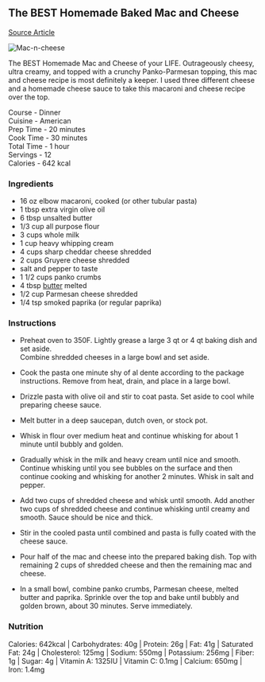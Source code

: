 ## The BEST Homemade Baked Mac and Cheese  

[Source Article](https://www.momontimeout.com/best-homemade-baked-mac-and-cheese-recipe/)  

![Mac-n-cheese](https://www.momontimeout.com/wp-content/uploads/2018/10/homemade-mac-and-cheese-recipe-titled-150x150.jpg)

The BEST Homemade Mac and Cheese of your LIFE. Outrageously cheesy, ultra creamy, and topped with a crunchy Panko-Parmesan topping, this mac and cheese recipe is most definitely a keeper. I used three different cheese and a homemade cheese sauce to take this macaroni and cheese recipe over the top. 

Course - Dinner  
Cuisine - American  
Prep Time - 20 minutes  
Cook Time - 30 minutes  
Total Time - 1 hour  
Servings - 12  
Calories - 642 kcal  

### Ingredients
*   16 oz elbow macaroni, cooked (or other tubular pasta)
*   1 tbsp extra virgin olive oil
*   6 tbsp unsalted butter
*   1/3 cup all purpose flour
*   3 cups whole milk
*   1 cup heavy whipping cream
*   4 cups sharp cheddar cheese shredded
*   2 cups Gruyere cheese shredded
*   salt and pepper to taste
*   1 1/2 cups panko crumbs
*   4 tbsp [butter](https://challengedairy.com/) melted
*   1/2 cup Parmesan cheese shredded
*   1/4 tsp smoked paprika (or regular paprika)

### Instructions
*   Preheat oven to 350F. Lightly grease a large 3 qt or 4 qt baking dish and set aside.  
    Combine shredded cheeses in a large bowl and set aside.
    
*   Cook the pasta one minute shy of al dente according to the package instructions. Remove from heat, drain, and place in a large bowl.
    
*   Drizzle pasta with olive oil and stir to coat pasta. Set aside to cool while preparing cheese sauce.
    
*   Melt butter in a deep saucepan, dutch oven, or stock pot.
    
*   Whisk in flour over medium heat and continue whisking for about 1 minute until bubbly and golden.
    
*   Gradually whisk in the milk and heavy cream until nice and smooth. Continue whisking until you see bubbles on the surface and then continue cooking and whisking for another 2 minutes. Whisk in salt and pepper.
    
*   Add two cups of shredded cheese and whisk until smooth. Add another two cups of shredded cheese and continue whisking until creamy and smooth. Sauce should be nice and thick.
    
*   Stir in the cooled pasta until combined and pasta is fully coated with the cheese sauce.
    
*   Pour half of the mac and cheese into the prepared baking dish. Top with remaining 2 cups of shredded cheese and then the remaining mac and cheese.
    
*   In a small bowl, combine panko crumbs, Parmesan cheese, melted butter and paprika. Sprinkle over the top and bake until bubbly and golden brown, about 30 minutes. Serve immediately.
    

### Nutrition

Calories: 642kcal | Carbohydrates: 40g | Protein: 26g | Fat: 41g | Saturated Fat: 24g | Cholesterol: 125mg | Sodium: 550mg | Potassium: 256mg | Fiber: 1g | Sugar: 4g | Vitamin A: 1325IU | Vitamin C: 0.1mg | Calcium: 650mg | Iron: 1.4mg
